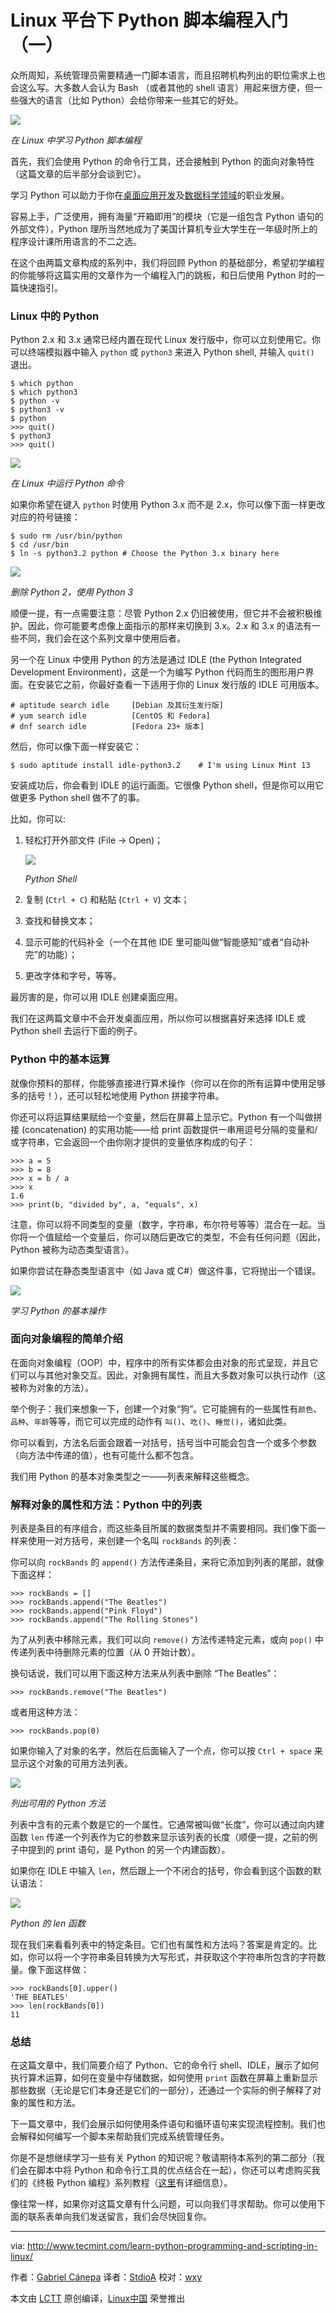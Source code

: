 Linux 平台下 Python 脚本编程入门（一）
===============================================================================

众所周知，系统管理员需要精通一门脚本语言，而且招聘机构列出的职位需求上也会这么写。大多数人会认为 Bash （或者其他的 shell 语言）用起来很方便，但一些强大的语言（比如 Python）会给你带来一些其它的好处。

![](http://www.tecmint.com/wp-content/uploads/2016/05/Learn-Python-Programming-Scripting-in-Linux.png)

*在 Linux 中学习 Python 脚本编程*

首先，我们会使用 Python 的命令行工具，还会接触到 Python 的面向对象特性（这篇文章的后半部分会谈到它）。

学习 Python 可以助力于你在[桌面应用开发][2]及[数据科学领域][3]的职业发展。

容易上手，广泛使用，拥有海量“开箱即用”的模块（它是一组包含 Python 语句的外部文件），Python 理所当然地成为了美国计算机专业大学生在一年级时所上的程序设计课所用语言的不二之选。

在这个由两篇文章构成的系列中，我们将回顾 Python 的基础部分，希望初学编程的你能够将这篇实用的文章作为一个编程入门的跳板，和日后使用 Python 时的一篇快速指引。

### Linux 中的 Python

Python 2.x 和 3.x 通常已经内置在现代 Linux 发行版中，你可以立刻使用它。你可以终端模拟器中输入 `python` 或 `python3` 来进入 Python shell, 并输入 `quit()` 退出。

```
$ which python
$ which python3
$ python -v
$ python3 -v
$ python
>>> quit()
$ python3
>>> quit()
```

![](http://www.tecmint.com/wp-content/uploads/2016/05/Running-Python-Commands-on-Linux.png)

*在 Linux 中运行 Python 命令*

如果你希望在键入 `python` 时使用 Python 3.x 而不是 2.x，你可以像下面一样更改对应的符号链接：

```
$ sudo rm /usr/bin/python 
$ cd /usr/bin
$ ln -s python3.2 python # Choose the Python 3.x binary here
```

![](http://www.tecmint.com/wp-content/uploads/2016/05/Remove-Python-2-and-Use-Python-3.png)

*删除 Python 2，使用 Python 3*

顺便一提，有一点需要注意：尽管 Python 2.x 仍旧被使用，但它并不会被积极维护。因此，你可能要考虑像上面指示的那样来切换到 3.x。2.x 和 3.x 的语法有一些不同，我们会在这个系列文章中使用后者。

另一个在 Linux 中使用 Python 的方法是通过 IDLE (the Python Integrated Development Environment)，这是一个为编写 Python 代码而生的图形用户界面。在安装它之前，你最好查看一下适用于你的 Linux 发行版的 IDLE 可用版本。

```
# aptitude search idle     [Debian 及其衍生发行版]
# yum search idle          [CentOS 和 Fedora]
# dnf search idle          [Fedora 23+ 版本]
```

然后，你可以像下面一样安装它：

```
$ sudo aptitude install idle-python3.2    # I'm using Linux Mint 13
```

安装成功后，你会看到 IDLE 的运行画面。它很像 Python shell，但是你可以用它做更多 Python shell 做不了的事。

比如，你可以:

1. 轻松打开外部文件 (File → Open)；

	![](http://www.tecmint.com/wp-content/uploads/2016/05/Python-Shell.png)
	
	*Python Shell*

2. 复制 (`Ctrl + C`) 和粘贴 (`Ctrl + V`) 文本；
3. 查找和替换文本；
4. 显示可能的代码补全（一个在其他 IDE 里可能叫做“智能感知”或者“自动补完”的功能）；
5. 更改字体和字号，等等。

最厉害的是，你可以用 IDLE 创建桌面应用。

我们在这两篇文章中不会开发桌面应用，所以你可以根据喜好来选择 IDLE 或 Python shell 去运行下面的例子。

### Python 中的基本运算

就像你预料的那样，你能够直接进行算术操作（你可以在你的所有运算中使用足够多的括号！），还可以轻松地使用 Python 拼接字符串。

你还可以将运算结果赋给一个变量，然后在屏幕上显示它。Python 有一个叫做拼接 (concatenation) 的实用功能——给 print 函数提供一串用逗号分隔的变量和/或字符串，它会返回一个由你刚才提供的变量依序构成的句子：

```
>>> a = 5
>>> b = 8
>>> x = b / a
>>> x
1.6
>>> print(b, "divided by", a, "equals", x)
```

注意，你可以将不同类型的变量（数字，字符串，布尔符号等等）混合在一起。当你将一个值赋给一个变量后，你可以随后更改它的类型，不会有任何问题（因此，Python 被称为动态类型语言）。

如果你尝试在静态类型语言中（如 Java 或 C#）做这件事，它将抛出一个错误。

![](http://www.tecmint.com/wp-content/uploads/2016/05/Learn-Python-Basic-Operations.png)

*学习 Python 的基本操作*

### 面向对象编程的简单介绍

在面向对象编程（OOP）中，程序中的所有实体都会由对象的形式呈现，并且它们可以与其他对象交互。因此，对象拥有属性，而且大多数对象可以执行动作（这被称为对象的方法）。

举个例子：我们来想象一下，创建一个对象“狗”。它可能拥有的一些属性有`颜色`、`品种`、`年龄`等等，而它可以完成的动作有 `叫()`、`吃()`、`睡觉()`，诸如此类。

你可以看到，方法名后面会跟着一对括号，括号当中可能会包含一个或多个参数（向方法中传递的值），也有可能什么都不包含。

我们用 Python 的基本对象类型之一——列表来解释这些概念。

### 解释对象的属性和方法：Python 中的列表

列表是条目的有序组合，而这些条目所属的数据类型并不需要相同。我们像下面一样来使用一对方括号，来创建一个名叫 `rockBands` 的列表：

你可以向 `rockBands` 的 `append()` 方法传递条目，来将它添加到列表的尾部，就像下面这样：

```
>>> rockBands = []
>>> rockBands.append("The Beatles")
>>> rockBands.append("Pink Floyd")
>>> rockBands.append("The Rolling Stones")
```

为了从列表中移除元素，我们可以向 `remove()` 方法传递特定元素，或向 `pop()` 中传递列表中待删除元素的位置（从 0 开始计数）。

换句话说，我们可以用下面这种方法来从列表中删除 “The Beatles”：

```
>>> rockBands.remove("The Beatles")
```

或者用这种方法：

```
>>> rockBands.pop(0)
```

如果你输入了对象的名字，然后在后面输入了一个点，你可以按 `Ctrl + space` 来显示这个对象的可用方法列表。

![](http://www.tecmint.com/wp-content/uploads/2016/05/List-Available-Python-Methods.png)

*列出可用的 Python 方法*

列表中含有的元素个数是它的一个属性。它通常被叫做“长度”，你可以通过向内建函数 `len` 传递一个列表作为它的参数来显示该列表的长度（顺便一提，之前的例子中提到的 print 语句，是 Python 的另一个内建函数）。

如果你在 IDLE 中输入 `len`，然后跟上一个不闭合的括号，你会看到这个函数的默认语法：

![](http://www.tecmint.com/wp-content/uploads/2016/05/Python-len-Function.png)

*Python 的 len 函数*

现在我们来看看列表中的特定条目。它们也有属性和方法吗？答案是肯定的。比如，你可以将一个字符串条目转换为大写形式，并获取这个字符串所包含的字符数量。像下面这样做：

```
>>> rockBands[0].upper()
'THE BEATLES'
>>> len(rockBands[0])
11
```

### 总结

在这篇文章中，我们简要介绍了 Python、它的命令行 shell、IDLE，展示了如何执行算术运算，如何在变量中存储数据，如何使用 `print` 函数在屏幕上重新显示那些数据（无论是它们本身还是它们的一部分），还通过一个实际的例子解释了对象的属性和方法。

下一篇文章中，我们会展示如何使用条件语句和循环语句来实现流程控制。我们也会解释如何编写一个脚本来帮助我们完成系统管理任务。

你是不是想继续学习一些有关 Python 的知识呢？敬请期待本系列的第二部分（我们会在脚本中将 Python 和命令行工具的优点结合在一起），你还可以考虑购买我们的《终极 Python 编程》系列教程（[这里][4]有详细信息）。

像往常一样，如果你对这篇文章有什么问题，可以向我们寻求帮助。你可以使用下面的联系表单向我们发送留言，我们会尽快回复你。

--------------------------------------------------------------------------------

via: http://www.tecmint.com/learn-python-programming-and-scripting-in-linux/

作者：[Gabriel Cánepa][a]
译者：[StdioA](https://github.com/StdioA)
校对：[wxy](https://github.com/wxy)

本文由 [LCTT](https://github.com/LCTT/TranslateProject) 原创编译，[Linux中国](https://linux.cn/) 荣誉推出

[a]: http://www.tecmint.com/author/gacanepa/
[1]: http://www.tecmint.com/category/bash-shell/
[2]: http://www.tecmint.com/create-gui-applications-in-linux/
[3]: http://www.datasciencecentral.com/profiles/blogs/the-guide-to-learning-python-for-data-science-2
[4]: http://www.tecmint.com/learn-python-programming-online-with-ultimate-python-coding/
